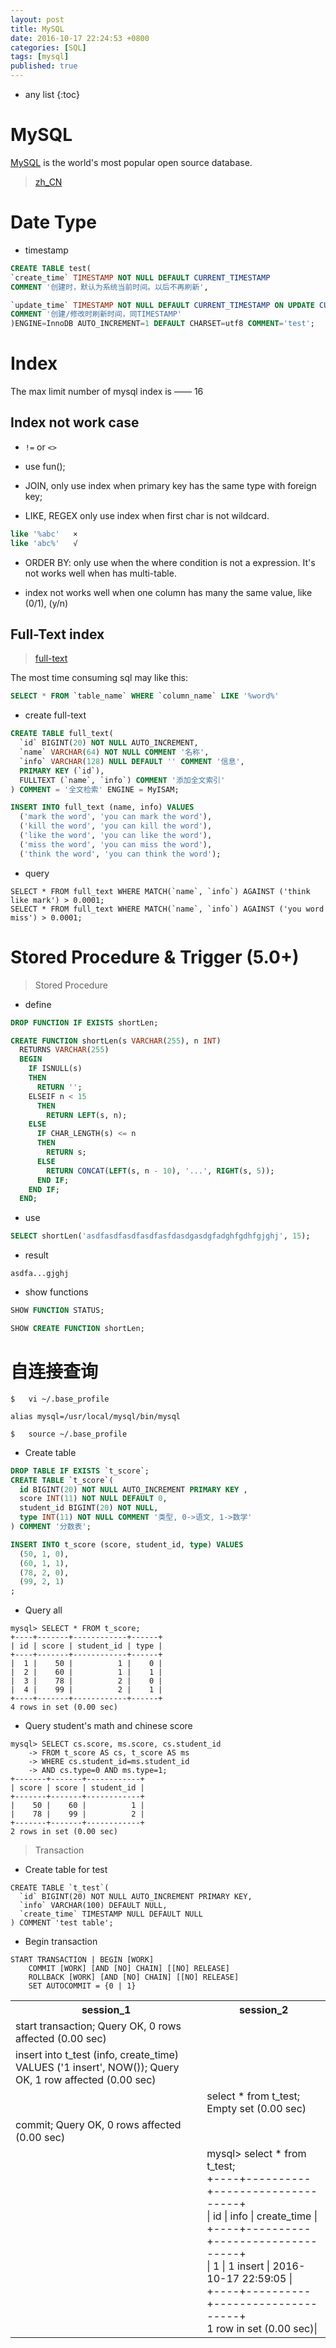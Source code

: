 ```yaml
---
layout: post
title: MySQL
date: 2016-10-17 22:24:53 +0800
categories: [SQL]
tags: [mysql]
published: true
---
```

* any list
{:toc}

# MySQL

[MySQL](https://www.mysql.com) is the world's most popular open source database.

> [zh_CN](http://c.biancheng.net/cpp/html/1456.html)


# Date Type


- timestamp

```sql
CREATE TABLE test(
`create_time` TIMESTAMP NOT NULL DEFAULT CURRENT_TIMESTAMP
COMMENT '创建时，默认为系统当前时间。以后不再刷新',

`update_time` TIMESTAMP NOT NULL DEFAULT CURRENT_TIMESTAMP ON UPDATE CURRENT_TIMESTAMP
COMMENT '创建/修改时刷新时间，同TIMESTAMP'
)ENGINE=InnoDB AUTO_INCREMENT=1 DEFAULT CHARSET=utf8 COMMENT='test';
```


# Index

The max limit number of mysql index is —— 16

## Index not work case

- ```!=``` or ```<>```

- use fun();

- JOIN, only use index when primary key has the same type with foreign key;

- LIKE, REGEX only use index when first char is not wildcard.

```sql
like '%abc'   ×
like 'abc%'   √
```

- ORDER BY: only use when the where condition is not a expression. It's not works well when has multi-table.

- index not works well when one column has many the same value, like (0/1), (y/n)

## Full-Text index

> [full-text](http://www.cnblogs.com/mguo/archive/2013/04/16/3023610.html)

The most time consuming sql may like this:

```sql
SELECT * FROM `table_name` WHERE `column_name` LIKE '%word%'
```

- create full-text

```sql
CREATE TABLE full_text(
  `id` BIGINT(20) NOT NULL AUTO_INCREMENT,
  `name` VARCHAR(64) NOT NULL COMMENT '名称',
  `info` VARCHAR(128) NULL DEFAULT '' COMMENT '信息',
  PRIMARY KEY (`id`),
  FULLTEXT (`name`, `info`) COMMENT '添加全文索引'
) COMMENT = '全文检索' ENGINE = MyISAM;

INSERT INTO full_text (name, info) VALUES
  ('mark the word', 'you can mark the word'),
  ('kill the word', 'you can kill the word'),
  ('like the word', 'you can like the word'),
  ('miss the word', 'you can miss the word'),
  ('think the word', 'you can think the word');
```

- query

```
SELECT * FROM full_text WHERE MATCH(`name`, `info`) AGAINST ('think like mark') > 0.0001;
SELECT * FROM full_text WHERE MATCH(`name`, `info`) AGAINST ('you word miss') > 0.0001;
```


# Stored Procedure & Trigger    (5.0+)

> Stored Procedure

- define

```sql
DROP FUNCTION IF EXISTS shortLen;

CREATE FUNCTION shortLen(s VARCHAR(255), n INT)
  RETURNS VARCHAR(255)
  BEGIN
    IF ISNULL(s)
    THEN
      RETURN '';
    ELSEIF n < 15
      THEN
        RETURN LEFT(s, n);
    ELSE
      IF CHAR_LENGTH(s) <= n
      THEN
        RETURN s;
      ELSE
        RETURN CONCAT(LEFT(s, n - 10), '...', RIGHT(s, 5));
      END IF;
    END IF;
  END;
```

- use

```sql
SELECT shortLen('asdfasdfasdfasdfasfdasdgasdgfadghfgdhfgjghj', 15);
```

- result

```
asdfa...gjghj
```

- show functions

```sql
SHOW FUNCTION STATUS;

SHOW CREATE FUNCTION shortLen;
```


# 自连接查询

```
$   vi ~/.base_profile

alias mysql=/usr/local/mysql/bin/mysql

$   source ~/.base_profile
```

- Create table

```sql
DROP TABLE IF EXISTS `t_score`;
CREATE TABLE `t_score`(
  id BIGINT(20) NOT NULL AUTO_INCREMENT PRIMARY KEY ,
  score INT(11) NOT NULL DEFAULT 0,
  student_id BIGINT(20) NOT NULL,
  type INT(11) NOT NULL COMMENT '类型, 0->语文, 1->数学'
) COMMENT '分数表';

INSERT INTO t_score (score, student_id, type) VALUES
  (50, 1, 0),
  (60, 1, 1),
  (78, 2, 0),
  (99, 2, 1)
;
```

- Query all

```
mysql> SELECT * FROM t_score;
+----+-------+------------+------+
| id | score | student_id | type |
+----+-------+------------+------+
|  1 |    50 |          1 |    0 |
|  2 |    60 |          1 |    1 |
|  3 |    78 |          2 |    0 |
|  4 |    99 |          2 |    1 |
+----+-------+------------+------+
4 rows in set (0.00 sec)
```

- Query student's math and chinese score

```
mysql> SELECT cs.score, ms.score, cs.student_id
    -> FROM t_score AS cs, t_score AS ms
    -> WHERE cs.student_id=ms.student_id
    -> AND cs.type=0 AND ms.type=1;
+-------+-------+------------+
| score | score | student_id |
+-------+-------+------------+
|    50 |    60 |          1 |
|    78 |    99 |          2 |
+-------+-------+------------+
2 rows in set (0.00 sec)
```


> Transaction

- Create table for test

```mysql
CREATE TABLE `t_test`(
  `id` BIGINT(20) NOT NULL AUTO_INCREMENT PRIMARY KEY,
  `info` VARCHAR(100) DEFAULT NULL,
  `create_time` TIMESTAMP NULL DEFAULT NULL
) COMMENT 'test table';
```

- Begin transaction

```
START TRANSACTION | BEGIN [WORK]
    COMMIT [WORK] [AND [NO] CHAIN] [[NO] RELEASE]
    ROLLBACK [WORK] [AND [NO] CHAIN] [[NO] RELEASE]
    SET AUTOCOMMIT = {0 | 1}
```


<table class="table table-bordered table-hover text-left">
    <tr><th>session_1</th><th>session_2</th></tr>
    <tr>
        <td>
            start transaction;
            Query OK, 0 rows affected (0.00 sec)
        </td>
        <td></td>
    </tr>
    <tr>
        <td>
            insert into t_test (info, create_time) VALUES ('1 insert', NOW());
            Query OK, 1 row affected (0.00 sec)
        </td>
        <td></td>
    </tr>
    <tr>
        <td>
        </td>
        <td>
            select * from t_test;
            Empty set (0.00 sec)
        </td>
    </tr>
    <tr>
        <td>
            commit;
            Query OK, 0 rows affected (0.00 sec)
        </td>
        <td></td>
    </tr>
    <tr>
        <td></td>
        <td>
            mysql> select * from t_test;    <br/>
              +----+----------+---------------------+<br/>
              | id | info     | create_time         |<br/>
              +----+----------+---------------------+<br/>
              |  1 | 1 insert | 2016-10-17 22:59:05 |<br/>
              +----+----------+---------------------+<br/>
              1 row in set (0.00 sec)|
        </td>
    </tr>
</table>

















